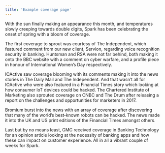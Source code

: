 ```yaml
---
title: 'Example coverage page'
---
```


With the sun finally making an appearance this month, and temperatures slowly creeping towards double digits, Spark has been celebrating the onset of spring with a bloom of coverage.

The first coverage to sprout was courtesy of The Independent, which featured comment from our new client, Servion, regarding voice recognition security in banking. Huntsman and RSA were not far behind, both making it onto the BBC website with a comment on cyber warfare, and a profile piece in honour of International Women’s Day respectively.

IOActive saw coverage blooming with its comments making it into the news stories in The Daily Mail and The Independent. And that wasn’t all for IOActive who were also featured in a Financial Times story which looking at how consumer IoT devices could be hacked. The Chartered Institute of Marketing also sprouted coverage on CNBC and The Drum after releasing a report on the challenges and opportunities for marketers in 2017.

Bromium burst into the news with an array of coverage after discovering that many of the world’s best-known robots can be hacked. The news made it into the UK and US print editions of the Financial Times amongst others.

Last but by no means least, GMC received coverage in Banking Technology for an opinion article looking at the necessity of banking apps and how these can impact on customer experience. All in all a vibrant couple of weeks for Spark.